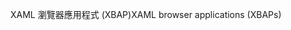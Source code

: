 <span data-ttu-id="50679-101">XAML 瀏覽器應用程式 (XBAP)</span><span class="sxs-lookup"><span data-stu-id="50679-101">XAML browser applications (XBAPs)</span></span>